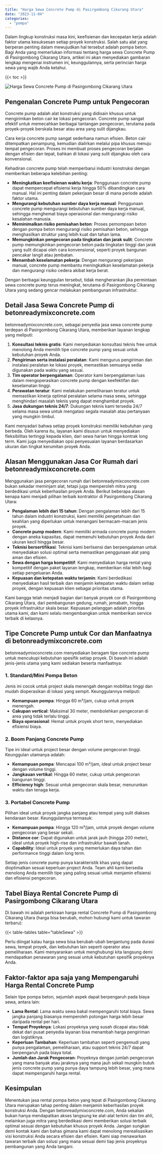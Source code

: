```yaml
---
title: "Harga Sewa Concrete Pump di Pasirgombong Cikarang Utara"
date: "2023-11-04"
categories: 
  - "pompa"
---
```


Dalam lingkup konstruksi masa kini, keefisienan dan kecepatan kerja adalah faktor utama kesuksesan setiap proyek konstruksi. Salah satu alat yang berperan penting dalam mewujudkan hal tersebut adalah pompa beton. Bagi Anda yang memerlukan informasi tentang harga sewa Concrete Pump di Pasirgombong Cikarang Utara, artikel ini akan menyediakan gambaran lengkap mengenai instrumen ini, keunggulannya, serta perincian harga sewa yang wajib Anda ketahui.

{{< toc >}}

![Harga Sewa Concrete Pump di Pasirgombong Cikarang Utara](https://betoncor8.github.io/pump/concrete-pump%20(21).png)

## Pengenalan Concrete Pump untuk Pengecoran

Concrete pump adalah alat konstruksi yang didisain khusus untuk mengirimkan beton cair ke lokasi pengecoran. Concrete pump sangat efektif untuk memecahkan berbagai tantangan pengecoran, terutama pada proyek-proyek berskala besar atau area yang sulit dijangkau.

Cara kerja concrete pump sangat sederhana namun efisien. Beton cair ditempatkan penampung, kemudian dialirkan melalui pipa khusus menuju tempat pengecoran. Proses ini membuat proses pengecoran berjalan dengan efisien dan tepat, bahkan di lokasi yang sulit dijangkau oleh cara konvensional.

Kehadiran concrete pump telah memperbarui industri konstruksi dengan memberikan beberapa kelebihan penting:

- **Meningkatkan keefisienan waktu kerja**: Penggunaan concrete pump dapat mempercepat efisiensi kerja hingga 50% dibandingkan cara manual. Hal ini penting dalam pekerjaan besar di mana periode adalah faktor utama.
- **Mengurangi kebutuhan sumber daya kerja manual**: Penggunaan concrete pump mengurangi kebutuhan sumber daya kerja manual, sehingga menghemat biaya operasional dan mengurangi risiko kesalahan manusia.
- **Meminimalkan risiko pemisahan beton**: Proses pemompaan beton dengan pompa beton mengurangi risiko pemisahan beton, sehingga menghasilkan struktur yang lebih kuat dan tahan lama.
- **Memungkinkan pengecoran pada tingkatan dan jarak sulit**: Concrete pump memungkinkan pengecoran beton pada tingkatan tinggi dan jarak yang sulit dicapai oleh cara konvensional, seperti proyek bangunan pencakar langit atau jembatan.
- **Menambah keselamatan pekerja**: Dengan mengurangi pekerjaan manual, concrete pump membantu meningkatkan keselamatan pekerja dan mengurangi risiko cedera akibat kerja berat.

Dengan berbagai keunggulan tersebut, tidak mengherankan jika permintaan sewa concrete pump terus meningkat, terutama di Pasirgombong Cikarang Utara yang sedang gencar melakukan pembangunan infrastruktur.

## Detail Jasa Sewa Concrete Pump di betonreadymixconcrete.com

betonreadymixconcrete.com, sebagai penyedia jasa sewa concrete pump terdepan di Pasirgombong Cikarang Utara, memberikan layanan lengkap yang meliputi:

1. **Konsultasi teknis gratis**: Kami menyediakan konsultasi teknis free untuk menolong Anda memilih tipe concrete pump yang sesuai untuk kebutuhan proyek Anda.
2. **Pengiriman serta instalasi peralatan**: Kami mengurus pengiriman dan instalasi peralatan ke lokasi proyek, memastikan semuanya sedia digunakan pada waktu yang sesuai.
3. **Tim operator berpengalaman**: Operator kami berpengalaman luas dalam mengoperasikan concrete pump dengan keefektifan dan keselamatan tinggi.
4. **Perawatan teratur**: Kami melakukan pemeliharaan teratur untuk memastikan kinerja optimal peralatan selama masa sewa, sehingga menghindari masalah teknis yang dapat menghambat proyek.
5. **Jasa dukungan teknis 24/7**: Dukungan teknis kami tersedia 24/7 selama masa sewa untuk mengatasi segala masalah atau pertanyaan yang mungkin timbul.

Kami menyadari bahwa setiap proyek konstruksi memiliki kebutuhan yang berbeda. Oleh karena itu, layanan kami disusun untuk menyediakan fleksibilitas tertinggi kepada klien, dari sewa harian hingga kontrak long term. Kami juga menyediakan opsi penyesuaian layanan berdasarkan ukuran dan tingkat kerumitan proyek Anda.

## Alasan Menggunakan Jasa Cor Rumah dari betonreadymixconcrete.com

Menggunakan jasa pengecoran rumah dari betonreadymixconcrete.com bukan sekadar meminjam alat, tetapi juga memperoleh mitra yang berdedikasi untuk keberhasilan proyek Anda. Berikut beberapa alasan kenapa kami menjadi pilihan terbaik kontraktor di Pasirgombong Cikarang Utara:

- **Pengalaman lebih dari 15 tahun**: Dengan pengalaman lebih dari 15 tahun dalam industri konstruksi, kami memiliki pengetahuan dan keahlian yang diperlukan untuk menangani bermacam-macam jenis proyek.
- **Concrete pump modern**: Kami memiliki armada concrete pump modern dengan aneka kapasitas, dapat memenuhi kebutuhan proyek Anda dari ukuran kecil hingga besar.
- **Teknisi bersertifikasi**: Teknisi kami berlisensi dan berpengalaman untuk menyediakan solusi optimal serta memastikan penggunaan alat yang aman dan efisien.
- **Sewa dengan harga kompetitif**: Kami menyediakan harga rental yang kompetitif dengan paket layanan lengkap, memberikan nilai lebih bagi setiap pengeluaran Anda.
- **Kepuasan dan ketepatan waktu terjamin**: Kami berdedikasi menyediakan hasil terbaik dan menjamin ketepatan waktu dalam setiap proyek, dengan kepuasan klien sebagai prioritas utama.

Kami bangga telah menjadi bagian dari banyak proyek cor di Pasirgombong Cikarang Utara, dari pembangunan gedung, rumah, jemabatn, hingga proyek infrastruktur skala besar. Kepuasan pelanggan adalah prioritas utama kami, dan kami selalu mengembangkan untuk memberikan service terbaik di kelasnya.

## Tipe Concrete Pump untuk Cor dan Manfaatnya di betonreadymixconcrete.com

betonreadymixconcrete.com menyediakan beragam tipe concrete pump untuk mencukupi kebutuhan spesifik setiap proyek. Di bawah ini adalah jenis-jenis utama yang kami sediakan beserta manfaatnya:

### 1\. Standard/Mini Pompa Beton

Jenis ini cocok untuk project skala menengah dengan mobilitas tinggi dan mudah dioperasikan di lokasi yang sempit. Keunggulannya meliputi:

- **Kemampuan pompa**: Hingga 60 m³/jam, cukup untuk proyek menengah.
- **Cakupan vertical**: Maksimal 30 meter, membolehkan pengecoran di area yang tidak terlalu tinggi.
- **Biaya operasional**: Hemat untuk proyek short term, menyediakan efisiensi biaya.

### 2\. Boom Panjang Concrete Pump

Tipe ini ideal untuk project besar dengan volume pengecoran tinggi. Keunggulan utamanya adalah:

- **Kemampuan pompa**: Mencapai 100 m³/jam, ideal untuk project besar dengan volume tinggi.
- **Jangkauan vertikal**: Hingga 60 meter, cukup untuk pengecoran bangunan tinggi.
- **Efficiency high**: Sesuai untuk pengecoran skala besar, menurunkan waktu dan tenaga kerja.

### 3\. Portabel Concrete Pump

Pilihan ideal untuk proyek jangka panjang atau tempat yang sulit diakses kendaraan besar. Keunggulannya termasuk:

- **Kemampuan pompa**: Hingga 120 m³/jam, untuk proyek dengan volume pengecoran yang besar sekali.
- **Distance cor**: Dapat digunakan untuk jarak jauh (hingga 200 meter), ideal untuk proyek high-rise dan infrastruktur bawah tanah.
- **Capability**: Ideal untuk proyek yang memerlukan daya tahan dan performance tinggi dalam long term.

Setiap jenis concrete pump punya karakteristik khas yang dapat dioptimalkan sesuai keperluan project Anda. Team ahli kami bersedia menolong Anda memilih tipe yang paling sesuai untuk menjamin efisiensi dan efisiensi pengecoran.

## Tabel Biaya Rental Concrete Pump di Pasirgombong Cikarang Utara

Di bawah ini adalah perkiraan harga rental Concrete Pump di Pasirgombong Cikarang Utara (harga bisa berubah, mohon hubungi kami untuk tawaran terbaru):

{{< table-tables table="tableSewa" >}}

Perlu diingat kalau harga sewa bisa berubah-ubah bergantung pada durasi sewa, tempat proyek, dan kebutuhan lain seperti operator atau pemeliharaan. Kami menyarankan untuk menghubungi kita langsung demi mendapatkan penawaran yang sesuai untuk kebutuhan spesifik proyeknya Anda.

## Faktor-faktor apa saja yang Mempengaruhi Harga Rental Concrete Pump

Selain tipe pompa beton, sejumlah aspek dapat berpengaruh pada biaya sewa, antara lain:

- **Lama Rental**: Lama waktu sewa bakal mempengaruhi total biaya. Sewa jangka panjang biasanya memperoleh potongan harga lebih besar daripada rental per hari.
- **Tempat Proyeknya**: Lokasi proyeknya yang susah dicapai atau tidak dekat dari pusat penyedia layanan bisa menambah harga pengiriman dan logistiknya.
- **Keperluan Tambahan**: Keperluan tambahan seperti pengemudi yang punya pengalaman, pemeliharaan, atau support teknis 24/7 dapat berpengaruh pada biaya total.
- **Jumlah dan Jarak Pengecoran**: Proyeknya dengan jumlah pengecoran yang mana banyak atau jaraknya yang mana jauh sekali mungkin butuh jenis concrete pump yang punya daya tampung lebih besar, yang mana dapat mempengaruhi harga rental.

## Kesimpulan

Menentukan jasa rental pompa beton yang tepat di Pasirgombong Cikarang Utara merupakan tahap penting dalam menjamin keberhasilan proyek konstruksi Anda. Dengan betonreadymixconcrete.com, Anda sekalian bukan hanya mendapatkan akses langsung ke alat-alat terkini dan tim ahli, melainkan juga mitra yang berdedikasi demi memberikan solusi terbaik optimal sesuai dengan kebutuhan khusus proyek Anda. Jangan sungkan demi kontak kami dan bahas gimana kami dapat menolong merealisasikan visi konstruksi Anda secara efisien dan efisien. Kami siap menawarkan tawaran terbaik dan solusi yang mana sesuai demi tiap jenis proyeknya pembangunan yang Anda tangani.
